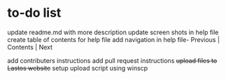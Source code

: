 # to-do list

update readme.md with more description
update screen shots in help file
create table of contents for help file
add  navigation in help file- Previous | Contents | Next

add contributers instructions
add pull request instructions
~~upload files to Lastos website~~
setup upload script using winscp
